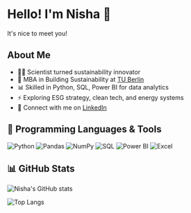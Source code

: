 # Hello! I'm Nisha 🌸
It's nice to meet you!

## About Me
- 👩‍🔬 Scientist turned sustainability innovator  
- 🌱 MBA in Building Sustainability at [TU Berlin](https://www.tu.berlin)  
- 📊 Skilled in Python, SQL, Power BI for data analytics  
- ⚡ Exploring ESG strategy, clean tech, and energy systems  
- 💌 Connect with me on [LinkedIn](https://www.linkedin.com/in/nisha-verma-237a507)

## 🧰 Programming Languages & Tools
![Python](https://img.shields.io/badge/Python-3776AB?logo=python&logoColor=white)
![Pandas](https://img.shields.io/badge/Pandas-150458?logo=pandas&logoColor=white)
![NumPy](https://img.shields.io/badge/NumPy-013243?logo=numpy&logoColor=white)
![SQL](https://img.shields.io/badge/SQL-4479A1?logo=mysql&logoColor=white)
![Power BI](https://img.shields.io/badge/Power%20BI-F2C811?logo=powerbi&logoColor=black)
![Excel](https://img.shields.io/badge/Excel-217346?logo=microsoft-excel&logoColor=white)
## 📊 GitHub Stats
![Nisha's GitHub stats](https://github-readme-stats-red-five-nhz3n4ci4b.vercel.app/api?username=nisha-verma-237a507&show_icons=true&cache_seconds=21600)

![Top Langs](https://github-readme-stats-red-five-nhz3n4ci4b.vercel.app/api/top-langs/?username=nisha-verma-237a507&layout=compact&cache_seconds=21600)


